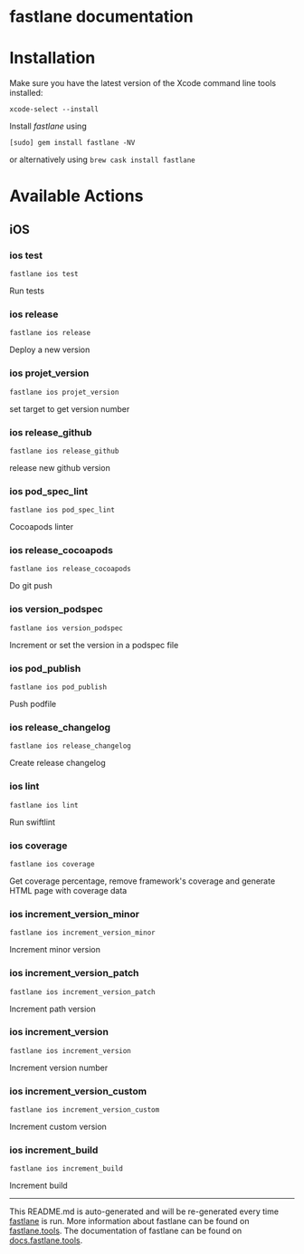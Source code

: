 fastlane documentation
================
# Installation

Make sure you have the latest version of the Xcode command line tools installed:

```
xcode-select --install
```

Install _fastlane_ using
```
[sudo] gem install fastlane -NV
```
or alternatively using `brew cask install fastlane`

# Available Actions
## iOS
### ios test
```
fastlane ios test
```
Run tests
### ios release
```
fastlane ios release
```
Deploy a new version
### ios projet_version
```
fastlane ios projet_version
```
set target to get version number
### ios release_github
```
fastlane ios release_github
```
release new github version
### ios pod_spec_lint
```
fastlane ios pod_spec_lint
```
Cocoapods linter
### ios release_cocoapods
```
fastlane ios release_cocoapods
```
Do git push
### ios version_podspec
```
fastlane ios version_podspec
```
Increment or set the version in a podspec file
### ios pod_publish
```
fastlane ios pod_publish
```
Push podfile
### ios release_changelog
```
fastlane ios release_changelog
```
Create release changelog
### ios lint
```
fastlane ios lint
```
Run swiftlint
### ios coverage
```
fastlane ios coverage
```
Get coverage percentage, remove framework's coverage and generate HTML page with coverage data
### ios increment_version_minor
```
fastlane ios increment_version_minor
```
Increment minor version
### ios increment_version_patch
```
fastlane ios increment_version_patch
```
Increment path version
### ios increment_version
```
fastlane ios increment_version
```
Increment version number
### ios increment_version_custom
```
fastlane ios increment_version_custom
```
Increment custom version
### ios increment_build
```
fastlane ios increment_build
```
Increment build

----

This README.md is auto-generated and will be re-generated every time [fastlane](https://fastlane.tools) is run.
More information about fastlane can be found on [fastlane.tools](https://fastlane.tools).
The documentation of fastlane can be found on [docs.fastlane.tools](https://docs.fastlane.tools).
